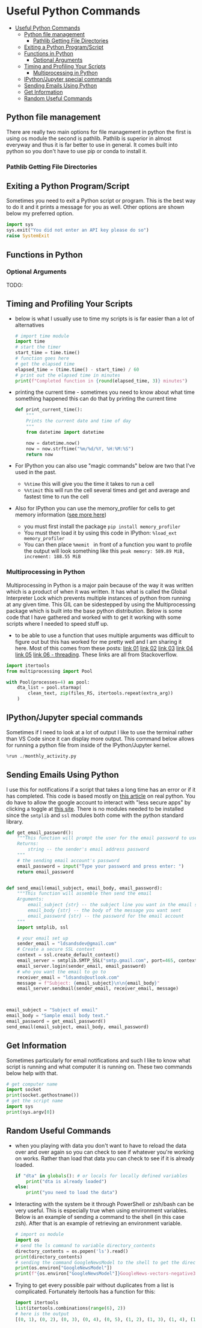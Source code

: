 # Useful Python Commands

- [Useful Python Commands](#useful-python-commands)
    - [Python file management](#python-file-management)
        - [Pathlib Getting File Directories](#pathlib-getting-file-directories)
    - [Exiting a Python Program/Script](#exiting-a-python-programscript)
    - [Functions in Python](#functions-in-python)
        - [Optional Arguments](#optional-arguments)
    - [Timing and Profiling Your Scripts](#timing-and-profiling-your-scripts)
        - [Multiprocessing in Python](#multiprocessing-in-python)
    - [IPython/Jupyter special commands](#ipythonjupyter-special-commands)
    - [Sending Emails Using Python](#sending-emails-using-python)
    - [Get Information](#get-information)
    - [Random Useful Commands](#random-useful-commands)

## Python file management

There are really two main options for file management in python the first is using os module the second is pathlib. Pathlib is superior in almost everyway and thus it is far better to use in general. It comes built into python so you don't have to use pip or conda to install it.

### Pathlib Getting File Directories



## Exiting a Python Program/Script

Sometimes you need to exit a Python script or program. This is the best way to do it and it prints a message for you as well. Other options are shown below my preferred option.

```Python
import sys
sys.exit("You did not enter an API key please do so")
raise SystemExit
```

## Functions in Python

### Optional Arguments

TODO:

## Timing and Profiling Your Scripts

- below is what I usually use to time my scripts is is far easier than a lot of alternatives

    ```Python
    # import time module
    import time
    # start the timer
    start_time = time.time()
    # function goes here
    # get the elapsed time
    elapsed_time = (time.time() - start_time) / 60
    # print out the elapsed time in minutes
    print(f"Completed function in {round(elapsed_time, 3)} minutes")
    ```

- printing the current time - sometimes you need to know about what time something happened this can do that by printing the current time

    ```Python
    def print_current_time():
        """
        Prints the current date and time of day
        """
        from datetime import datetime

        now = datetime.now()
        now = now.strftime("%m/%d/%Y, %H:%M:%S")
        return now
    ```

- For IPython you can also use "magic commands" below are two that I've used in the past.
    - `%%time` this will give you the time it takes to run a cell
    - `%%timit` this will run the cell several times and get and average and fastest time to run the cell

- Also for IPython you can use the memory_profiler for cells to get memory information ([see more here](https://jakevdp.github.io/PythonDataScienceHandbook/01.07-timing-and-profiling.html))
    - you must first install the package `pip install memory_profiler`
    - You must then load it by using this code in IPython: `%load_ext memory_profiler`
    - You can then place `%memit ` in front of a function you want to profile the output will look something like this `peak memory: 589.89 MiB, increment: 188.55 MiB`

### Multiprocessing in Python

Multiprocessing in Python is a major pain because of the way it was written which is a product of when it was written. It has what is called the Global Interpreter Lock which prevents multiple instances of python from running at any given time. This GIL can be sidestepped by using the Multiprocessing package which is built into the base python distribution. Below is some code that I have gathered and worked with to get it working with some scripts where I needed to speed stuff up.

- to be able to use a function that uses multiple arguments was difficult to figure out but this has worked for me pretty well and I am sharing it here. Most of this comes from these posts: [link 01](https://stackoverflow.com/questions/36587211/easiest-way-to-read-csv-files-with-multiprocessing-in-pandas) [link 02](https://stackoverflow.com/questions/54043682/how-to-use-multiprocessing-with-multiple-arguments-in-python-3) [link 03](https://stackoverflow.com/questions/5442910/python-multiprocessing-pool-map-for-multiple-arguments) [link 04](https://stackoverflow.com/questions/53924018/python-multiprocessing-on-windows) [link 05](https://stackoverflow.com/questions/53924018/python-multiprocessing-on-windows) [link 06 - threading](https://stackoverflow.com/questions/49875889/run-two-python-files-at-the-same-time). These links are all from Stackoverflow.

```Python
import itertools
from multiprocessing import Pool

with Pool(processes=4) as pool:
    dta_list = pool.starmap(
        clean_text, zip(files_RS, itertools.repeat(extra_arg))
    )
```

## IPython/Jupyter special commands

Sometimes if I need to look at a lot of output I like to use the terminal rather than VS Code since it can display more output. This command below allows for running a python file from inside of the IPython/Jupyter kernel.

```Python
%run ./monthly_activity.py
```

## Sending Emails Using Python

I use this for notifications if a script that takes a long time has an error or if it has completed. This code is based mostly on [this article](https://realpython.com/python-send-email/) on real python. You do have to allow the google account to interact with "less secure apps" by clicking a toggle at [this site](https://myaccount.google.com/lesssecureapps). There is no modules needed to be installed since the `smtplib` and `ssl` modules both come with the python standard library.

```Python
def get_email_password():
    """This function will prompt the user for the email password to use later
    Returns:
        string -- the sender's email address password
    """
    # the sending email account's password
    email_password = input("Type your password and press enter: ")
    return email_password


def send_email(email_subject, email_body, email_password):
    """This function will assemble then send the email
    Arguments:
        email_subject {str} -- the subject line you want in the email sent
        email_body {str} -- the body of the message you want sent
        email_password {str} -- the password for the email account
    """
    import smtplib, ssl

    # your email set up
    sender_email = "ldsandsdev@gmail.com"
    # Create a secure SSL context
    context = ssl.create_default_context()
    email_server = smtplib.SMTP_SSL("smtp.gmail.com", port=465, context=context)
    email_server.login(sender_email, email_password)
    # who you want the email to go to
    receiver_email = "ldsands@outlook.com"
    message = f"Subject: {email_subject}\n\n{email_body}"
    email_server.sendmail(sender_email, receiver_email, message)



email_subject = "Subject of email"
email_body = "Sample email body text."
email_password = get_email_password()
send_email(email_subject, email_body, email_password)
```

## Get Information

Sometimes particularly for email notifications and such I like to know what script is running and what computer it is running on. These two commands below help with that.

```Python
# get computer name
import socket
print(socket.gethostname())
# get the script name
import sys
print(sys.argv[0])
```

## Random Useful Commands

- when you playing with data you don't want to have to reload the data over and over again so you can check to see if whatever you're working on works. Rather than load that data you can check to see if it is already loaded.

    ```Python
    if "dta" in globals(): # or locals for locally defined variables
        print("dta is already loaded")
    else:
        print("you need to load the data")
    ```

- Interacting with the system be it through PowerShell or zsh/bash can be very useful. This is especially true when using environment variables. Below is an example of sending a command to the shell (in this case zsh). After that is an example of retrieving an environment variable.

    ```python
    # import os module
    import os
    # send the ls command to variable directory_contents
    directory_contents = os.popen('ls').read()
    print(directory_contents)
    # sending the command GoogleNewsModel to the shell to get the directory set to that environment variable
    print(os.environ["GoogleNewsModel"])
    print(f"{os.environ["GoogleNewsModel"]}GoogleNews-vectors-negative300.bin.gz")
    ```

- Trying to get every possible pair without duplicates from a list is complicated. Fortunately itertools has a function for this:

    ```Python
    import itertools
    list(itertools.combinations(range(6), 2))
    # here is the output
    [(0, 1), (0, 2), (0, 3), (0, 4), (0, 5), (1, 2), (1, 3), (1, 4), (1, 5), (2, 3), (2, 4), (2, 5), (3, 4), (3, 5), (4, 5)]
    ```
